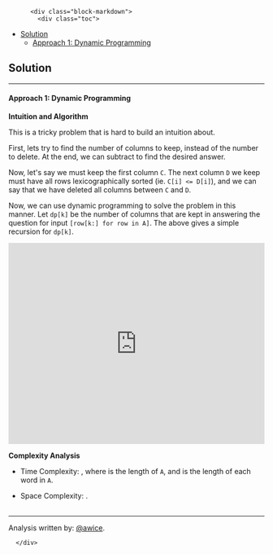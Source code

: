 <div class="article-body">
        
          <div class="block-markdown">
            <div class="toc">
<ul>
<li><a href="#solution">Solution</a><ul>
<li><a href="#approach-1-dynamic-programming">Approach 1: Dynamic Programming</a></li>
</ul>
</li>
</ul>
</div>
<h2 id="solution">Solution</h2>
<hr>
<h4 id="approach-1-dynamic-programming">Approach 1: Dynamic Programming</h4>
<p><strong>Intuition and Algorithm</strong></p>
<p>This is a tricky problem that is hard to build an intuition about.</p>
<p>First, lets try to find the number of columns to keep, instead of the number to delete.  At the end, we can subtract to find the desired answer.</p>
<p>Now, let's say we must keep the first column <code>C</code>.  The next column <code>D</code> we keep must have all rows lexicographically sorted (ie. <code>C[i] &lt;= D[i]</code>), and we can say that we have deleted all columns between <code>C</code> and <code>D</code>.</p>
<p>Now, we can use dynamic programming to solve the problem in this manner.  Let <code>dp[k]</code> be the number of columns that are kept in answering the question for input <code>[row[k:] for row in A]</code>.  The above gives a simple recursion for <code>dp[k]</code>.</p>
<iframe src="https://leetcode.com/playground/dYqmP2Pc/shared" frameborder="0" width="100%" height="395" name="dYqmP2Pc"></iframe>

<p><strong>Complexity Analysis</strong></p>
<ul>
<li>
<p>Time Complexity:  <script type="math/tex; mode=display">O(N * W^2)</script>, where <script type="math/tex; mode=display">N</script> is the length of <code>A</code>, and <script type="math/tex; mode=display">W</script> is the length of each word in <code>A</code>.</p>
</li>
<li>
<p>Space Complexity:  <script type="math/tex; mode=display">O(W)</script>.
<br>
<br></p>
</li>
</ul>
<hr>
<p>Analysis written by: <a href="https://leetcode.com/awice">@awice</a>.</p>
          </div>
        
      </div>